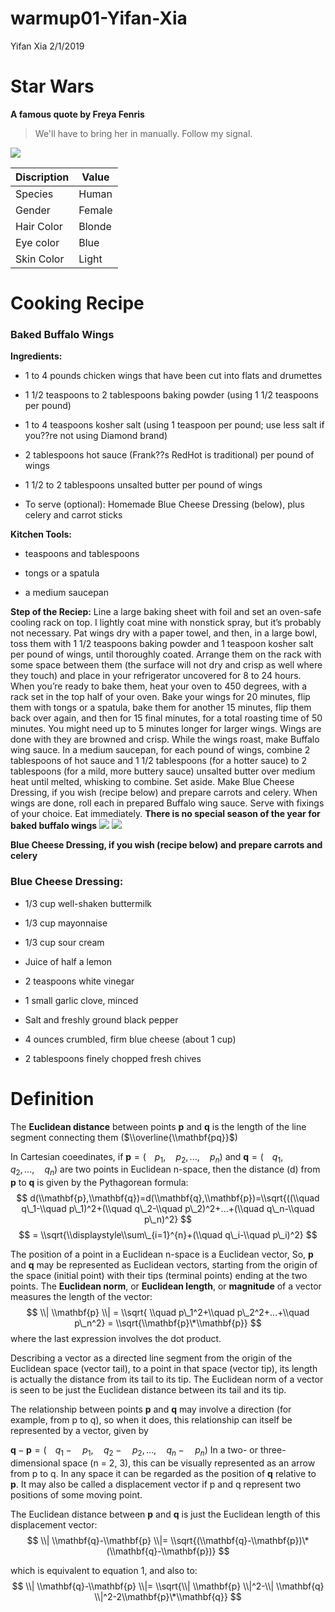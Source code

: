 warmup01-Yifan-Xia
================
Yifan Xia
2/1/2019

Star Wars
=========

**A famous quote by Freya Fenris**

> We'll have to bring her in manually. Follow my signal.

![](https://vignette.wikia.nocookie.net/starwars/images/4/43/SWResistance-FreyaFenris.jpg/revision/latest?cb=20180914204850)

| Discription | Value  |
|-------------|--------|
| Species     | Human  |
| Gender      | Female |
| Hair Color  | Blonde |
| Eye color   | Blue   |
| Skin Color  | Light  |

Cooking Recipe
==============

### Baked Buffalo Wings

**Ingredients:**

-   1 to 4 pounds chicken wings that have been cut into flats and drumettes

-   1 1/2 teaspoons to 2 tablespoons baking powder (using 1 1/2 teaspoons per pound)

-   1 to 4 teaspoons kosher salt (using 1 teaspoon per pound; use less salt if you??re not using Diamond brand)

-   2 tablespoons hot sauce (Frank??s RedHot is traditional) per pound of wings

-   1 1/2 to 2 tablespoons unsalted butter per pound of wings

-   To serve (optional): Homemade Blue Cheese Dressing (below), plus celery and carrot sticks

**Kitchen Tools:**

-   teaspoons and tablespoons

-   tongs or a spatula

-   a medium saucepan

**Step of the Reciep:**
Line a large baking sheet with foil and set an oven-safe cooling rack on top. I lightly coat mine with nonstick spray, but it’s probably not necessary. Pat wings dry with a paper towel, and then, in a large bowl, toss them with 1 1/2 teaspoons baking powder and 1 teaspoon kosher salt per pound of wings, until thoroughly coated. Arrange them on the rack with some space between them (the surface will not dry and crisp as well where they touch) and place in your refrigerator uncovered for 8 to 24 hours.
When you’re ready to bake them, heat your oven to 450 degrees, with a rack set in the top half of your oven. Bake your wings for 20 minutes, flip them with tongs or a spatula, bake them for another 15 minutes, flip them back over again, and then for 15 final minutes, for a total roasting time of 50 minutes. You might need up to 5 minutes longer for larger wings. Wings are done with they are browned and crisp.
While the wings roast, make Buffalo wing sauce. In a medium saucepan, for each pound of wings, combine 2 tablespoons of hot sauce and 1 1/2 tablespoons (for a hotter sauce) to 2 tablespoons (for a mild, more buttery sauce) unsalted butter over medium heat until melted, whisking to combine. Set aside. Make Blue Cheese Dressing, if you wish (recipe below) and prepare carrots and celery.
When wings are done, roll each in prepared Buffalo wing sauce. Serve with fixings of your choice. Eat immediately.
**There is no special season of the year for baked buffalo wings**
![](https://smittenkitchendotcom.files.wordpress.com/2019/01/oven-baked-buffalo-wings.jpg?w=1500) ![](https://farm8.staticflickr.com/7907/46906309491_44359f0400_z.jpg)

**Blue Cheese Dressing, if you wish (recipe below) and prepare carrots and celery**

### Blue Cheese Dressing:

-   1/3 cup well-shaken buttermilk

-   1/3 cup mayonnaise

-   1/3 cup sour cream

-   Juice of half a lemon

-   2 teaspoons white vinegar

-   1 small garlic clove, minced

-   Salt and freshly ground black pepper

-   4 ounces crumbled, firm blue cheese (about 1 cup)

-   2 tablespoons finely chopped fresh chives

Definition
==========

The **Euclidean distance** between points **p** and **q** is the length of the line segment connecting them ($\\overline{\\mathbf{pq}}$)

In Cartesian coeedinates, if
**p** = ( *p*<sub>1</sub>,  *p*<sub>2</sub>, ...,  *p*<sub>*n*</sub>)
 and
**q** = ( *q*<sub>1</sub>,  *q*<sub>2</sub>, ...,  *q*<sub>*n*</sub>)
 are two points in Euclidean n-space, then the distance (d) from **p** to **q** is given by the Pythagorean formula:
$$
d(\\mathbf{p},\\mathbf{q})=d(\\mathbf{q},\\mathbf{p})=\\sqrt{((\\quad q\_1-\\quad p\_1)^2+(\\quad q\_2-\\quad p\_2)^2+...+(\\quad q\_n-\\quad p\_n)^2}
$$
$$
= \\sqrt{\\displaystyle\\sum\_{i=1}^{n}+(\\quad q\_i-\\quad p\_i)^2}
$$

The position of a point in a Euclidean n-space is a Euclidean vector, So, **p** and **q** may be represented as Euclidean vectors, starting from the origin of the space (initial point) with their tips (terminal points) ending at the two points. The **Euclidean norm**, or **Euclidean length**, or **magnitude** of a vector measures the length of the vector:
$$
\\| \\mathbf{p} \\| = \\sqrt{ \\quad p\_1^2+\\quad p\_2^2+...+\\quad p\_n^2} = \\sqrt{\\mathbf{p}\*\\mathbf{p}}
$$
 where the last expression involves the dot product.

Describing a vector as a directed line segment from the origin of the Euclidean space (vector tail), to a point in that space (vector tip), its length is actually the distance from its tail to its tip. The Euclidean norm of a vector is seen to be just the Euclidean distance between its tail and its tip.

The relationship between points **p** and **q** may involve a direction (for example, from p to q), so when it does, this relationship can itself be represented by a vector, given by

**q** − **p** = ( *q*<sub>1</sub> −  *p*<sub>1</sub>,  *q*<sub>2</sub> −  *p*<sub>2</sub>, ...,  *q*<sub>*n*</sub> −  *p*<sub>*n*</sub>)
 In a two- or three-dimensional space (n = 2, 3), this can be visually represented as an arrow from p to q. In any space it can be regarded as the position of **q** relative to **p**. It may also be called a displacement vector if p and q represent two positions of some moving point.

The Euclidean distance between **p** and **q** is just the Euclidean length of this displacement vector:
$$
\\| \\mathbf{q}-\\mathbf{p} \\|= \\sqrt{(\\mathbf{q}-\\mathbf{p})\*(\\mathbf{q}-\\mathbf{p})}
$$

which is equivalent to equation 1, and also to:
$$
\\| \\mathbf{q}-\\mathbf{p} \\|= \\sqrt{\\| \\mathbf{p} \\|^2-\\| \\mathbf{q} \\|^2-2\\mathbf{p}\*\\mathbf{q}}
$$
